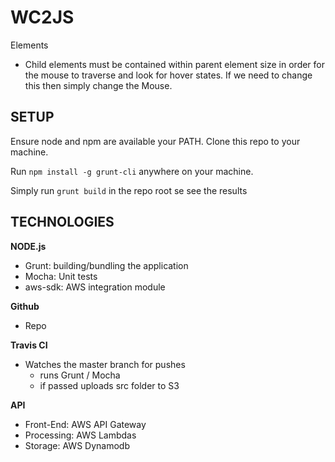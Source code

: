 # WC2JS

Elements
- Child elements must be contained within parent element size in order for the mouse to traverse and look for hover states.  If we need to change this then simply change the Mouse.


## SETUP

Ensure node and npm are available your PATH. Clone this repo to your machine.

Run `npm install -g grunt-cli` anywhere on your machine.

Simply run `grunt build` in the repo root se see the results


## TECHNOLOGIES

**NODE.js**

- Grunt: building/bundling the application
- Mocha: Unit tests
- aws-sdk: AWS integration module

**Github**

- Repo

**Travis CI**

- Watches the master branch for pushes
  - runs Grunt / Mocha
  - if passed uploads src folder to S3

**API**

- Front-End: AWS API Gateway
- Processing: AWS Lambdas
- Storage: AWS Dynamodb